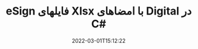 ---
############################# Static ############################
layout: "auto-gen-signature"
date: 2022-03-01T15:12:22
draft: false
operation: Sign
signaturetype: Digital
fileformat: Xlsx
productName: .NET
lang: fa
productCode: net
otherformats: pdf doc docx docm dot dotx odt ott xls xlsx xlsm xlsb ods ots xltx xltm pptx pptm
breadcrumb: Put Digital signature on Xlsx for C#

############################# Head ############################
head_title: "افزودن امضای الکترونیکی دیجیتال به فایل Xlsx با C#"
head_description: "با استفاده از چند خط کد، امضای دیجیتال را روی فایل Xlsx برای .NET قرار دهید. برای امضای ده ها فرمت فایل از GroupDocs Document Signature API استفاده کنید."

############################# Header ############################
title: "eSign فایلهای Xlsx با امضاهای Digital در C#"
description: "نحوه اضافه کردن امضای Digital با چند خط کد .NET"
bg_image: "https://cms.admin.containerize.com/templates/aspose/App_Themes/V3/images/bg/header1.png"
bg_overlay: false
button:
    enable: true

############################# SubMenu ############################
submenu:
    enable: true

    left:
        img_alt: "GroupDocs.Signature for .NET"
        image: "https://cms.admin.containerize.com/templates/groupdocs/images/product-logos/90x90-noborder/groupdocs-signature-net.png"
        product: "GroupDocs.Signature"
        platform: ".NET"



############################# About ############################
about:
    enable: true
    title: "درباره GroupDocs.Signature for .NET API امضای دیجیتال"
    content: |
        [GroupDocs.Signature for .NET](https://products.groupdocs.com/signature/net/) یک API محبوب برای ثبت اسناد با امضای الکترونیکی دیجیتال، با گواهی‌های دیجیتال است. برای امضای دیجیتال API از فایل های گواهی PFX برای تنظیم سند با کلیدهای خصوصی و عمومی محافظت شده با رمز عبور استفاده می کند. امضاهای دیجیتال ممکن است برای تأیید اسناد تجاری با صفحه خاص eSign PDF، تأیید کل اسناد Microsoft Office مانند Words، Excel، فایل‌های Powerpoint و اسناد Open Office استفاده شوند. مشتریان به راحتی می توانند امضاها را مانند ویرایش، حذف یا تنظیم آن ها دستکاری کنند. API راهی برای جستجو و تأیید امضاها فراهم می کند. علاوه بر این، توانایی های زیادی برای سفارشی سازی امضا ارائه شده است.
    

############################# Steps ############################
steps:
    enable: true
    title_left: "مراحل امضای Xlsx با Digital در C#"
    content_left: |
        [GroupDocs.Signature for .NET](https://products.groupdocs.com/signature/net/) امکان امضای اسناد Xlsx با امضاهای Digital را سریع و آسان فراهم می‌کند.
        
        * یک نمونه از کلاس Signature ایجاد کنید که فایل Xlsx را به عنوان مسیر یا جریان حافظه امضا می کند.
        * کلاس SignOptions را راه اندازی کنید و تمام داده های درخواستی را تنظیم کنید.
        * فراخوانی متد Signature.Sign() برای ارسال خروجی Xlsx فایل یا جریان حافظه

    title_right: " سیستم مورد نیاز"
    content_right: |
        GroupDocs.Signature for .NET در تمام سیستم عامل ها و سیستم عامل های اصلی پشتیبانی می شود. لطفا قبل از اجرای کد زیر، از نصب پیش نیازهای زیر بر روی سیستم خود اطمینان حاصل کنید.

        * سیستم عامل: مایکروسافت ویندوز، لینوکس، MacOS
        * محیط های توسعه: Microsoft Visual Studio, Xamarin, MonoDevelop
        * Frameworks: .NET Framework, .NET Standard, .NET Core, Mono
        * آخرین GroupDocs.Signature for .NET را از [Nuget](https://www.nuget.org/packages/groupdocs.signature) دریافت کنید
         
    code: |
        ```csharp    
                
        // Set up input Xlsx file
        string filePath = "input.xlsx";
        // Set up output file
        string outputFilePath = "output.xlsx";
        // Provide digital certificate
        string certificateFilePath = "certificate.pfx";

        // Instantiate Signature for input file
        using (GroupDocs.Signature.Signature signature = new GroupDocs.Signature.Signature(filePath))
        {
                //Provide sign options
                DigitalSignOptions options = new DigitalSignOptions(certificateFilePath)
                {
                    // set certificate password
                    Password = "1234567890",
                    // set signature position
                    Left = 50,
                    Top = 200,
                };

                // sign Xlsx document
                SignResult result = signature.Sign(outputFilePath, options);
        }

        ```

############################# Demos ############################
demos:
    enable: true
    title: "امضای اسناد Xlsx با نسخه نمایشی زنده Digital"
    content: |
       با مراجعه به وب‌سایت [GroupDocs.Signature App](https://products.groupdocs.app/signature/family) فایل Xlsx را با امضاهای مختلف در حال حاضر امضا کنید. نسخه ی نمایشی آنلاین رایگان در انتظار شماست.          

############################# More Formats ############################
more_formats:
    enable: true
    title: "سایر امضاهای پشتیبانی شده Digital برای C#"
    content: |
        "همچنین می‌توانید Xlsx را با سایر انواع امضا امضا کنید. لطفا لیست زیر را ببینید."
    format: 
       
       
back_to_top:
    enable: true
---